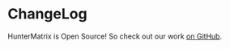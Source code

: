 # ChangeLog

HunterMatrix is Open Source! So check out our work
 [on GitHub](https://github.com/Cisco-Talos/huntermatrix-devel/commits).